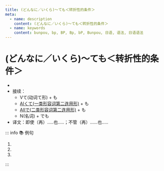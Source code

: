 ```yaml
---
title: (どんなに／いくら)～ても＜转折性的条件＞
meta:
  - name: description
    content: (どんなに／いくら)～ても＜转折性的条件＞
  - name: keywords
    content: bunpou, bp, BP, Bp, bP, Bunpou, 日语, 语法, 日语语法
---
```

  
# (どんなに／いくら)～ても＜转折性的条件＞
  
- <grammer-content sentence='意义：表示转折性的条件，在此条件下**仍会发生后续的动作**，常常与副词**「どんなに／いくら」**搭配使用；' />
- 接续：
  - Vて(动词て形) + も
  - [AⅠくて(一类形容词第二连用形)](../../adjective.md#一类形容词连用形) + も
  - [AⅡで(二类形容词第二连用形)](../../adjective.md#二类形容词连用形) + も
  - N(名词) + でも
- 译文：即使（再）.....也.....；不管（再）......也.....
  
::: info :books: 例句
  
1. <grammer-content sentence='どんなに**[高/たか]くても**[買/か]えますね。' trans='不管多贵都能买。' />
2. <grammer-content sentence='[約束/やくそく]がありますから、[雨/あめ]が**[降っ/ふっ]ても**[行き/いき]ます。' trans='因为有约，即便下雨也要去。' />
3. <grammer-content sentence='いくら**[便利/べんり]でも**その[町/まち]へは[引っ/ひっ][越し/こし]たくないです。' trans='即使再方便也不想搬去那座城市。' />
  
:::
